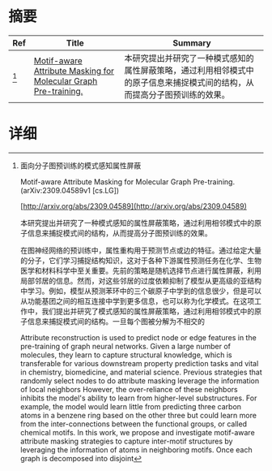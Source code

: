 # 摘要

| Ref | Title | Summary |
| --- | --- | --- |
| [^1] | [Motif-aware Attribute Masking for Molecular Graph Pre-training.](http://arxiv.org/abs/2309.04589) | 本研究提出并研究了一种模式感知的属性屏蔽策略，通过利用相邻模式中的原子信息来捕捉模式间的结构，从而提高分子图预训练的效果。 |

# 详细

[^1]: 面向分子图预训练的模式感知属性屏蔽

    Motif-aware Attribute Masking for Molecular Graph Pre-training. (arXiv:2309.04589v1 [cs.LG])

    [http://arxiv.org/abs/2309.04589](http://arxiv.org/abs/2309.04589)

    本研究提出并研究了一种模式感知的属性屏蔽策略，通过利用相邻模式中的原子信息来捕捉模式间的结构，从而提高分子图预训练的效果。

    

    在图神经网络的预训练中，属性重构用于预测节点或边的特征。通过给定大量的分子，它们学习捕捉结构知识，这对于各种下游属性预测任务在化学、生物医学和材料科学中至关重要。先前的策略是随机选择节点进行属性屏蔽，利用局部邻居的信息。然而，对这些邻居的过度依赖抑制了模型从更高级的亚结构中学习。例如，模型从预测苯环中的三个碳原子中学到的信息很少，但是可以从功能基团之间的相互连接中学到更多信息，也可以称为化学模式。在这项工作中，我们提出并研究了模式感知的属性屏蔽策略，通过利用相邻模式中的原子信息来捕捉模式间的结构。一旦每个图被分解为不相交的

    Attribute reconstruction is used to predict node or edge features in the pre-training of graph neural networks. Given a large number of molecules, they learn to capture structural knowledge, which is transferable for various downstream property prediction tasks and vital in chemistry, biomedicine, and material science. Previous strategies that randomly select nodes to do attribute masking leverage the information of local neighbors However, the over-reliance of these neighbors inhibits the model's ability to learn from higher-level substructures. For example, the model would learn little from predicting three carbon atoms in a benzene ring based on the other three but could learn more from the inter-connections between the functional groups, or called chemical motifs. In this work, we propose and investigate motif-aware attribute masking strategies to capture inter-motif structures by leveraging the information of atoms in neighboring motifs. Once each graph is decomposed into disjoint
    

